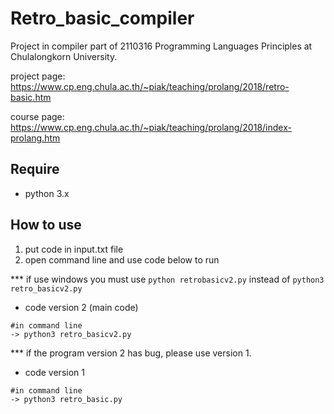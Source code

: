 # Retro_basic_compiler
Project in compiler part of 2110316 Programming Languages Principles at Chulalongkorn University.



project page: https://www.cp.eng.chula.ac.th/~piak/teaching/prolang/2018/retro-basic.htm

course page: https://www.cp.eng.chula.ac.th/~piak/teaching/prolang/2018/index-prolang.htm

## Require
- python 3.x

## How to use
1) put code in input.txt file
2) open command line and use code below to run

*** if use windows you must use ```python retrobasicv2.py``` instead of ```python3 retro_basicv2.py```

- code version 2 (main code)

```
#in command line
-> python3 retro_basicv2.py
```

*** if the program version 2 has bug, please use version 1.

- code version 1

```
#in command line
-> python3 retro_basic.py
```
